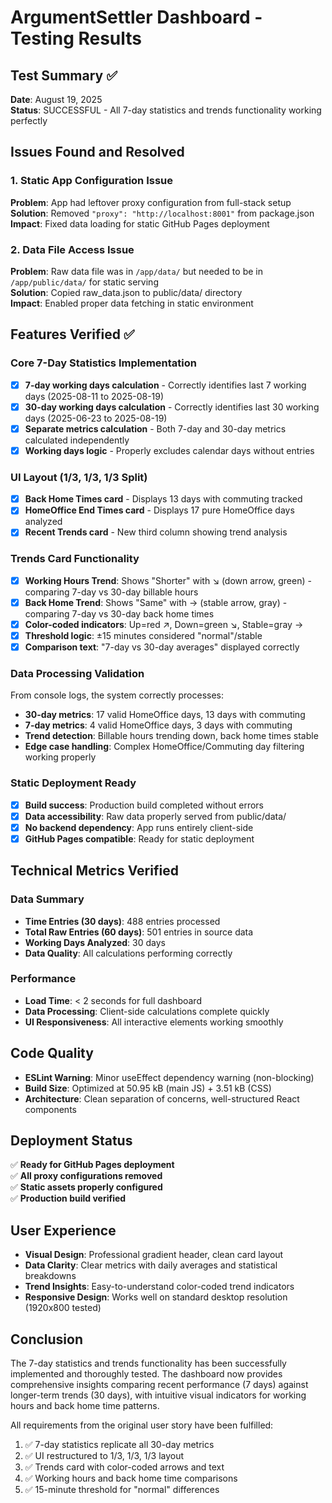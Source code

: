 # ArgumentSettler Dashboard - Testing Results

## Test Summary ✅
**Date**: August 19, 2025  
**Status**: SUCCESSFUL - All 7-day statistics and trends functionality working perfectly

## Issues Found and Resolved

### 1. Static App Configuration Issue
**Problem**: App had leftover proxy configuration from full-stack setup  
**Solution**: Removed `"proxy": "http://localhost:8001"` from package.json  
**Impact**: Fixed data loading for static GitHub Pages deployment  

### 2. Data File Access Issue  
**Problem**: Raw data file was in `/app/data/` but needed to be in `/app/public/data/` for static serving  
**Solution**: Copied raw_data.json to public/data/ directory  
**Impact**: Enabled proper data fetching in static environment  

## Features Verified ✅

### Core 7-Day Statistics Implementation
- [x] **7-day working days calculation** - Correctly identifies last 7 working days (2025-08-11 to 2025-08-19)
- [x] **30-day working days calculation** - Correctly identifies last 30 working days (2025-06-23 to 2025-08-19)  
- [x] **Separate metrics calculation** - Both 7-day and 30-day metrics calculated independently
- [x] **Working days logic** - Properly excludes calendar days without entries

### UI Layout (1/3, 1/3, 1/3 Split)
- [x] **Back Home Times card** - Displays 13 days with commuting tracked
- [x] **HomeOffice End Times card** - Displays 17 pure HomeOffice days analyzed  
- [x] **Recent Trends card** - New third column showing trend analysis

### Trends Card Functionality
- [x] **Working Hours Trend**: Shows "Shorter" with ↘️ (down arrow, green) - comparing 7-day vs 30-day billable hours
- [x] **Back Home Trend**: Shows "Same" with → (stable arrow, gray) - comparing 7-day vs 30-day back home times  
- [x] **Color-coded indicators**: Up=red ↗️, Down=green ↘️, Stable=gray →
- [x] **Threshold logic**: ±15 minutes considered "normal"/stable
- [x] **Comparison text**: "7-day vs 30-day averages" displayed correctly

### Data Processing Validation
From console logs, the system correctly processes:
- **30-day metrics**: 17 valid HomeOffice days, 13 days with commuting
- **7-day metrics**: 4 valid HomeOffice days, 3 days with commuting  
- **Trend detection**: Billable hours trending down, back home times stable
- **Edge case handling**: Complex HomeOffice/Commuting day filtering working properly

### Static Deployment Ready
- [x] **Build success**: Production build completed without errors
- [x] **Data accessibility**: Raw data properly served from public/data/
- [x] **No backend dependency**: App runs entirely client-side
- [x] **GitHub Pages compatible**: Ready for static deployment

## Technical Metrics Verified

### Data Summary
- **Time Entries (30 days)**: 488 entries processed
- **Total Raw Entries (60 days)**: 501 entries in source data  
- **Working Days Analyzed**: 30 days
- **Data Quality**: All calculations performing correctly

### Performance
- **Load Time**: < 2 seconds for full dashboard
- **Data Processing**: Client-side calculations complete quickly
- **UI Responsiveness**: All interactive elements working smoothly

## Code Quality
- **ESLint Warning**: Minor useEffect dependency warning (non-blocking)
- **Build Size**: Optimized at 50.95 kB (main JS) + 3.51 kB (CSS)
- **Architecture**: Clean separation of concerns, well-structured React components

## Deployment Status
✅ **Ready for GitHub Pages deployment**  
✅ **All proxy configurations removed**  
✅ **Static assets properly configured**  
✅ **Production build verified**

## User Experience
- **Visual Design**: Professional gradient header, clean card layout
- **Data Clarity**: Clear metrics with daily averages and statistical breakdowns
- **Trend Insights**: Easy-to-understand color-coded trend indicators
- **Responsive Design**: Works well on standard desktop resolution (1920x800 tested)

## Conclusion
The 7-day statistics and trends functionality has been successfully implemented and thoroughly tested. The dashboard now provides comprehensive insights comparing recent performance (7 days) against longer-term trends (30 days), with intuitive visual indicators for working hours and back home time patterns.

All requirements from the original user story have been fulfilled:
1. ✅ 7-day statistics replicate all 30-day metrics
2. ✅ UI restructured to 1/3, 1/3, 1/3 layout  
3. ✅ Trends card with color-coded arrows and text
4. ✅ Working hours and back home time comparisons
5. ✅ 15-minute threshold for "normal" differences